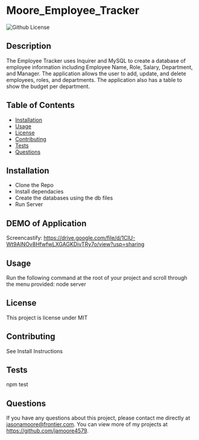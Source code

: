 # Moore_Employee_Tracker
  ![Github License](http://img.shields.io/badge/license-MIT-blue.svg)
  

  ## Description
  The Employee Tracker uses Inquirer and MySQL to create a database of employee information including Employee Name, Role, Salary, Department, and Manager. The application allows the user to add, update, and delete employees, roles, and departments. The application also has a table to show the budget per department.

  ## Table of Contents
  * [Installation](#installation)
  * [Usage](#usage)
  * [License](#license)
  * [Contributing](#contributing)
  * [Tests](#tests)
  * [Questions](#questions)
  
  ## Installation
  * Clone the Repo
  * Install dependacies
  * Create the databases using the db files
  * Run Server
  
  ## DEMO of Application
  
   Screencastify: https://drive.google.com/file/d/1ClU-Wt9AlNOv8HfwfwLXGAGKDivTRy7o/view?usp=sharing
  
  ## Usage
  Run the following command at the root of your project and scroll through the menu provided:
  node server
  
  ## License
  This project is license under MIT

  ## Contributing
  See Install Instructions

  ## Tests
  npm test

  ## Questions
  If you have any questions about this project, please contact me directly at jasonamoore@frontier.com. You can view more of my projects at https://github.com/jamoore4579.
  
